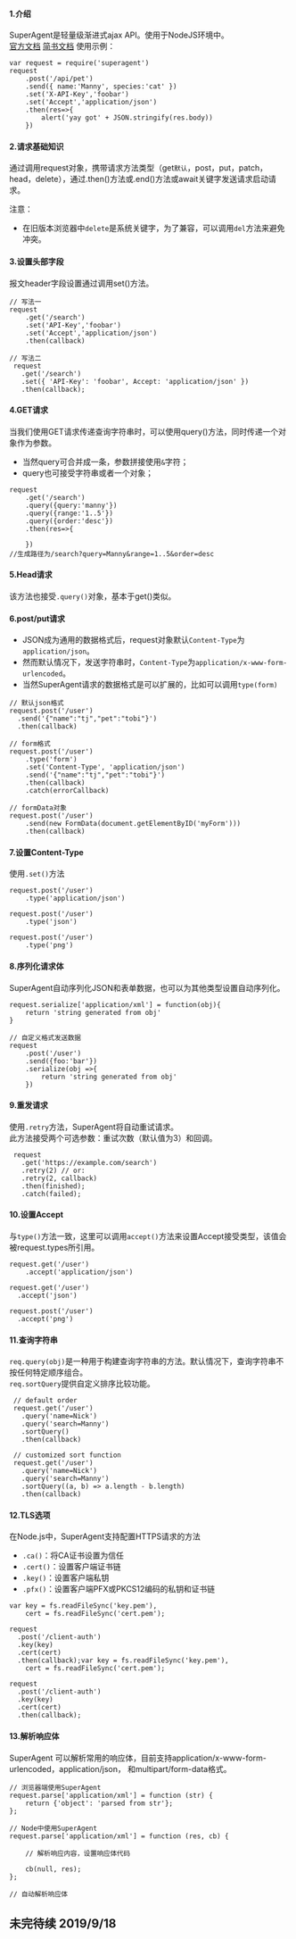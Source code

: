 #### 1.介绍
SuperAgent是轻量级渐进式ajax API。使用于NodeJS环境中。  
[官方文档](http://visionmedia.github.io/superagent/#test-documentation) [简书文档](https://www.jianshu.com/p/1432e0f29abd)
使用示例：
```
var request = require('superagent')
request
    .post('/api/pet')
    .send({ name:'Manny', species:'cat' })
    .set('X-API-Key','foobar')
    .set('Accept','application/json')
    .then(res=>{
        alert('yay got' + JSON.stringify(res.body))
    })
```

#### 2.请求基础知识
通过调用request对象，携带请求方法类型（get`默认`，post，put，patch，head，delete），通过.then()方法或.end()方法或await关键字发送请求启动请求。

注意：
+ 在旧版本浏览器中`delete`是系统关键字，为了兼容，可以调用`del`方法来避免冲突。

#### 3.设置头部字段
报文header字段设置通过调用set()方法。
```
// 写法一
request
    .get('/search')
    .set('API-Key','foobar')
    .set('Accept','application/json')
    .then(callback)
 
// 写法二
 request
   .get('/search')
   .set({ 'API-Key': 'foobar', Accept: 'application/json' })
   .then(callback);    
```

#### 4.GET请求
当我们使用GET请求传递查询字符串时，可以使用query()方法，同时传递一个对象作为参数。
+ 当然query可合并成一条，参数拼接使用`&`字符；
+ query也可接受字符串或者一个对象；
```
request
    .get('/search')
    .query({query:'manny'})
    .query({range:'1..5'})
    .query({order:'desc'})
    .then(res=>{
        
    })
//生成路径为/search?query=Manny&range=1..5&order=desc
```

#### 5.Head请求
该方法也接受`.query()`对象，基本于get()类似。

#### 6.post/put请求
+ JSON成为通用的数据格式后，request对象默认`Content-Type`为`application/json`。
+ 然而默认情况下，发送字符串时，`Content-Type`为`application/x-www-form-urlencoded`。
+ 当然SuperAgent请求的数据格式是可以扩展的，比如可以调用`type(form)`
```
// 默认json格式
request.post('/user')
  .send('{"name":"tj","pet":"tobi"}')
  .then(callback)

// form格式
request.post('/user')
    .type('form')
    .set('Content-Type', 'application/json')
    .send('{"name":"tj","pet":"tobi"}')
    .then(callback)
    .catch(errorCallback)
    
// formData对象
request.post('/user')
    .send(new FormData(document.getElementByID('myForm')))
    .then(callback)
```

#### 7.设置Content-Type
使用`.set()`方法
```
request.post('/user')
    .type('application/json')
    
request.post('/user')
    .type('json')

request.post('/user')
    .type('png')
```

#### 8.序列化请求体
SuperAgent自动序列化JSON和表单数据，也可以为其他类型设置自动序列化。
```
request.serialize['application/xml'] = function(obj){
    return 'string generated from obj'
}

// 自定义格式发送数据
request
    .post('/user')
    .send({foo:'bar'})
    .serialize(obj =>{
        return 'string generated from obj'
    })
```

#### 9.重发请求
使用`.retry`方法，SuperAgent将自动重试请求。   
此方法接受两个可选参数：重试次数（默认值为3）和回调。
```
 request
   .get('https://example.com/search')
   .retry(2) // or:
   .retry(2, callback)
   .then(finished);
   .catch(failed);
```

#### 10.设置Accept
与`type()`方法一致，这里可以调用`accept()`方法来设置Accept接受类型，该值会被request.types所引用。
```
request.get('/user')
    .accept('application/json')
    
request.get('/user')
  .accept('json')

request.post('/user')
  .accept('png')
```

#### 11.查询字符串
`req.query(obj)`是一种用于构建查询字符串的方法。默认情况下，查询字符串不按任何特定顺序组合。    
`req.sortQuery`提供自定义排序比较功能。
```
 // default order
 request.get('/user')
   .query('name=Nick')
   .query('search=Manny')
   .sortQuery()
   .then(callback)

 // customized sort function
 request.get('/user')
   .query('name=Nick')
   .query('search=Manny')
   .sortQuery((a, b) => a.length - b.length)
   .then(callback)
```

#### 12.TLS选项
在Node.js中，SuperAgent支持配置HTTPS请求的方法
+ `.ca()`：将CA证书设置为信任
+ `.cert()`：设置客户端证书链
+ `.key()`：设置客户端私钥
+ `.pfx()`：设置客户端PFX或PKCS12编码的私钥和证书链

```
var key = fs.readFileSync('key.pem'),
    cert = fs.readFileSync('cert.pem');

request
  .post('/client-auth')
  .key(key)
  .cert(cert)
  .then(callback);var key = fs.readFileSync('key.pem'),
    cert = fs.readFileSync('cert.pem');

request
  .post('/client-auth')
  .key(key)
  .cert(cert)
  .then(callback);
```

#### 13.解析响应体
SuperAgent 可以解析常用的响应体，目前支持application/x-www-form-urlencoded，application/json， 和multipart/form-data格式。
```
// 浏览器端使用SuperAgent
request.parse['application/xml'] = function (str) {
    return {'object': 'parsed from str'};
};

// Node中使用SuperAgent
request.parse['application/xml'] = function (res, cb) {

    // 解析响应内容，设置响应体代码

    cb(null, res);
};

// 自动解析响应体
```

## 未完待续 2019/9/18